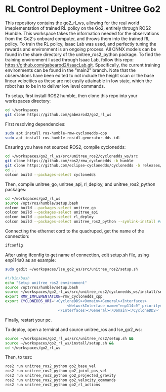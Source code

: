 # RL Control Deployment - Unitree Go2

This repository contains the go2_rl_ws, allowing for the real world imeplementation of trained RL policy on the Go2, entirely through ROS2 Humble. This workspace takes the information needed for the observations from the Go2's onboard computer, and throws them into the trained RL policy. To train the RL policy, Isaac Lab was used, and perfectly tuning the rewards and environment is an ongoing process. All ONNX models can be found in the share directory of the unitree_ros2_python package. To find the training environment I used through Isaac Lab, follow this repo: https://github.com/gabearod2/IsaacLab.git. Specifically, the current training environments can be found in the "main2" branch. Note that the observations have been edited to not include the height scan or the base linear velocities as these are not easily attainable in low state, which the robot has to be in to deliver low level commands. 

To setup, first install ROS2 humble, then clone this repo into your workspaces directory:
```bash
cd ~/workspaces
git clone https://github.com/gabearod2/go2_rl_ws
```

First resolving dependencies:
```bash
sudo apt install ros-humble-rmw-cyclonedds-cpp
sudo apt install ros-humble-rosidl-generator-dds-idl
```

Ensuring you have not sourced ROS2, compile cyclonedds:
```bash
cd ~/workspaces/go2_rl_ws/src/unitree_ros2/cyclonedds_ws/src
git clone https://github.com/ros2/rmw_cyclonedds -b humble
git clone https://github.com/eclipse-cyclonedds/cyclonedds -b releases/0.10.x
cd ..
colcon build --packages-select cyclonedds
```

Then, compile unitree_go, unitree_api, rl_deploy, and unitree_ros2_python packages:
```bash
cd ~/workspaces/go2_rl_ws
source /opt/ros/humble/setup.bash
colcon build --packages-select unitree_go
colcon build --packages-select unitree_api
colcon build --packages-select rl_deploy
colcon build --packages-select unitree_ros2_python --symlink-install #symlink install for ease of editing
```

Connecting the ethernet cord to the quadruped, get the name of the connection:
```bash
ifconfig
```

After using ifconfig to get name of connection, edit setup.sh file, using enp114s0 as an example:
```bash
sudo gedit ~/workspaces/lse_go2_ws/src/unitree_ros2/setup.sh
```
```bash
#!/bin/bash
echo "Setup unitree ros2 environment"
source /opt/ros/humble/setup.bash
source ~/workspaces/go2_rl_ws/src/unitree_ros2/cyclonedds_ws/install/setup.bash
export RMW_IMPLEMENTATION=rmw_cyclonedds_cpp
export CYCLONEDDS_URI='<CycloneDDS><Domain><General><Interfaces>
                            <NetworkInterface name="enp114s0" priority="default" multicast="default" />
                        </Interfaces></General></Domain></CycloneDDS>'
```

Finally, restart your pc.

To deploy, open a terminal and source unitree_ros and lse_go2_ws:
```bash
source ~/workspaces/go2_rl_ws/src/unitree_ros2/setup.sh &&
source ~/workspaces/go2_rl_ws/install/setup.sh &&
cd ~/workspaces/go2_rl_ws
```

Then, to test:
```bash
ros2 run unitree_ros2_python go2_base_vel
ros2 run unitree_ros2_python go2_joint_pos_vel
ros2 run unitree_ros2_python go2_projected_gravity
ros2 run unitree_ros2_python go2_velocity_commands
ros2 run unitree_ros2_python go2_rl_actions
```
